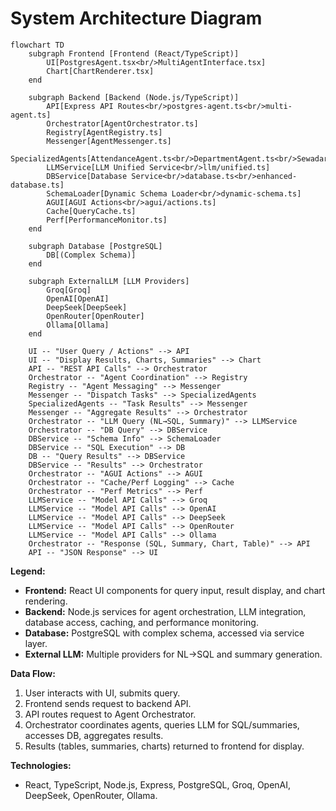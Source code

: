 # System Architecture Diagram

```mermaid
flowchart TD
    subgraph Frontend [Frontend (React/TypeScript)]
        UI[PostgresAgent.tsx<br/>MultiAgentInterface.tsx]
        Chart[ChartRenderer.tsx]
    end

    subgraph Backend [Backend (Node.js/TypeScript)]
        API[Express API Routes<br/>postgres-agent.ts<br/>multi-agent.ts]
        Orchestrator[AgentOrchestrator.ts]
        Registry[AgentRegistry.ts]
        Messenger[AgentMessenger.ts]
        SpecializedAgents[AttendanceAgent.ts<br/>DepartmentAgent.ts<br/>SewadarAgent.ts]
        LLMService[LLM Unified Service<br/>llm/unified.ts]
        DBService[Database Service<br/>database.ts<br/>enhanced-database.ts]
        SchemaLoader[Dynamic Schema Loader<br/>dynamic-schema.ts]
        AGUI[AGUI Actions<br/>agui/actions.ts]
        Cache[QueryCache.ts]
        Perf[PerformanceMonitor.ts]
    end

    subgraph Database [PostgreSQL]
        DB[(Complex Schema)]
    end

    subgraph ExternalLLM [LLM Providers]
        Groq[Groq]
        OpenAI[OpenAI]
        DeepSeek[DeepSeek]
        OpenRouter[OpenRouter]
        Ollama[Ollama]
    end

    UI -- "User Query / Actions" --> API
    UI -- "Display Results, Charts, Summaries" --> Chart
    API -- "REST API Calls" --> Orchestrator
    Orchestrator -- "Agent Coordination" --> Registry
    Registry -- "Agent Messaging" --> Messenger
    Messenger -- "Dispatch Tasks" --> SpecializedAgents
    SpecializedAgents -- "Task Results" --> Messenger
    Messenger -- "Aggregate Results" --> Orchestrator
    Orchestrator -- "LLM Query (NL→SQL, Summary)" --> LLMService
    Orchestrator -- "DB Query" --> DBService
    DBService -- "Schema Info" --> SchemaLoader
    DBService -- "SQL Execution" --> DB
    DB -- "Query Results" --> DBService
    DBService -- "Results" --> Orchestrator
    Orchestrator -- "AGUI Actions" --> AGUI
    Orchestrator -- "Cache/Perf Logging" --> Cache
    Orchestrator -- "Perf Metrics" --> Perf
    LLMService -- "Model API Calls" --> Groq
    LLMService -- "Model API Calls" --> OpenAI
    LLMService -- "Model API Calls" --> DeepSeek
    LLMService -- "Model API Calls" --> OpenRouter
    LLMService -- "Model API Calls" --> Ollama
    Orchestrator -- "Response (SQL, Summary, Chart, Table)" --> API
    API -- "JSON Response" --> UI
```

**Legend:**
- **Frontend:** React UI components for query input, result display, and chart rendering.
- **Backend:** Node.js services for agent orchestration, LLM integration, database access, caching, and performance monitoring.
- **Database:** PostgreSQL with complex schema, accessed via service layer.
- **External LLM:** Multiple providers for NL→SQL and summary generation.

**Data Flow:**
1. User interacts with UI, submits query.
2. Frontend sends request to backend API.
3. API routes request to Agent Orchestrator.
4. Orchestrator coordinates agents, queries LLM for SQL/summaries, accesses DB, aggregates results.
5. Results (tables, summaries, charts) returned to frontend for display.

**Technologies:**
- React, TypeScript, Node.js, Express, PostgreSQL, Groq, OpenAI, DeepSeek, OpenRouter, Ollama.